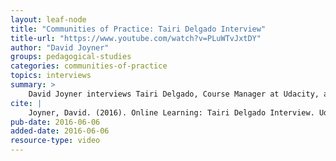 ```yaml
---
layout: leaf-node
title: "Communities of Practice: Tairi Delgado Interview"
title-url: "https://www.youtube.com/watch?v=PLuWTvJxtDY"
author: "David Joyner"
groups: pedagogical-studies
categories: communities-of-practice
topics: interviews
summary: >
    David Joyner interviews Tairi Delgado, Course Manager at Udacity, about Online Learning.
cite: |
    Joyner, David. (2016). Online Learning: Tairi Delgado Interview. Udacity. June 6, 2016.
pub-date: 2016-06-06
added-date: 2016-06-06
resource-type: video
---
```


